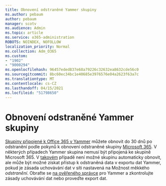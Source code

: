```yaml
---
title: Obnovení odstraněné Yammer skupiny
ms.author: pebaum
author: pebaum
manager: scotv
ms.audience: Admin
ms.topic: article
ms.service: o365-administration
ROBOTS: NOINDEX, NOFOLLOW
localization_priority: Normal
ms.collection: Adm_O365
ms.custom:
- "1902"
- "9000294"
ms.openlocfilehash: 96457eded837e68a79226c32632ea8632cde56c0
ms.sourcegitcommit: 8bc60ec34bc1e40685e3976576e04a2623f63a7c
ms.translationtype: MT
ms.contentlocale: cs-CZ
ms.lasthandoff: 04/15/2021
ms.locfileid: "51798650"
---
```

# <a name="restore-a-deleted-yammer-group"></a>Obnovení odstraněné Yammer skupiny

[Skupiny připojené k Office 365 v Yammer](https://docs.microsoft.com/yammer/manage-yammer-groups/yammer-and-office-365-groups) můžete obnovit do 30 dnů po odstranění podle pokynů k obnovení odstraněné skupiny [Microsoft 365](https://docs.microsoft.com/microsoft-365/admin/create-groups/restore-deleted-group).
V některých případech Yammer skupina nemusí být připojená ke skupině Microsoft 365. V [takovém](https://docs.microsoft.com/yammer/manage-security-and-compliance/export-yammer-enterprise-data) případě není možné skupinu automaticky obnovit, ale může být možné získat přístup k odstraněná data v [](https://docs.microsoft.com/yammer/manage-security-and-compliance/manage-data-compliance) exportu dat Yammer, pokud je zásada uchovávání dat v síti nastavená na Možnost měkkého *odstranění*. Obraťte se [na ověřeného správce](https://docs.microsoft.com/yammer/manage-yammer-users/manage-yammer-admins) pro Yammer a zkontrolujte zásady uchovávání dat nebo proveďte export dat.
